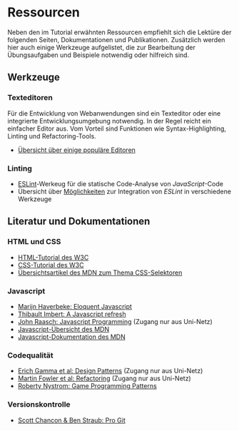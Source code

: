 # Ressourcen

Neben den im Tutorial erwähnten Ressourcen empfiehlt sich die Lektüre der folgenden Seiten, Dokumentationen und Publikationen. Zusätzlich werden hier auch einige Werkzeuge aufgelistet, die zur Bearbeitung der Übungsaufgaben und Beispiele notwendig oder hilfreich sind.

## Werkzeuge

### Texteditoren
Für die Entwicklung von Webanwendungen sind ein Texteditor oder eine integrierte Entwicklungsumgebung notwendig. In der Regel reicht ein einfacher Editor aus. Vom Vorteil sind Funktionen wie Syntax-Highlighting, Linting und Refactoring-Tools. 

- [Übersicht über einige populäre Editoren](https://www.sitepoint.com/sitepoint-smackdown-atom-vs-brackets-vs-light-table-vs-sublime-text/)

### Linting
- [ESLint](https://eslint.org/)-Werkeug für die statische Code-Analyse von *JavaScript*-Code
- Übersicht über [Möglichkeiten](https://eslint.org/docs/user-guide/integrations) zur Integration von *ESLint* in verschiedene Werkzeuge

## Literatur und Dokumentationen

### HTML und CSS
- [HTML-Tutorial des W3C](http://www.w3schools.com/html/default.asp)
- [CSS-Tutorial des W3C](http://www.w3schools.com/css/default.asp)
- [Übersichtsartikel des MDN zum Thema CSS-Selektoren](https://developer.mozilla.org/en-US/docs/Learn/CSS/Introduction_to_CSS/Selectors)

### Javascript
- [Marijn Haverbeke: Eloquent Javascript](http://eloquentjavascript.net/)
- [Thibault Imbert: A Javascript refresh](http://typedarray.org/javascript-refresh/)
- [John Raasch: Javascript Programming](https://ebookcentral.proquest.com/lib/uniregensburg-ebooks/detail.action?docID=1315441) (Zugang nur aus Uni-Netz)
- [Javascript-Übersicht des MDN](https://developer.mozilla.org/en-US/docs/Web/JavaScript/Guide)
- [Javascript-Dokumentation des MDN](https://developer.mozilla.org/en-US/docs/Web/JavaScript/Reference)

### Codequalität
- [Erich Gamma et al: Design Patterns](https://proquest.tech.safaribooksonline.de/0201633612) (Zugang nur aus Uni-Netz)
- [Martin Fowler et al: Refactoring](https://proquest.tech.safaribooksonline.de/0201485672) (Zugang nur aus Uni-Netz)
- [Roberty Nystrom: Game Programming Patterns](http://gameprogrammingpatterns.com)

### Versionskontrolle
- [Scott Chancon & Ben Straub: Pro Git](https://git-scm.com/book/en/v1)